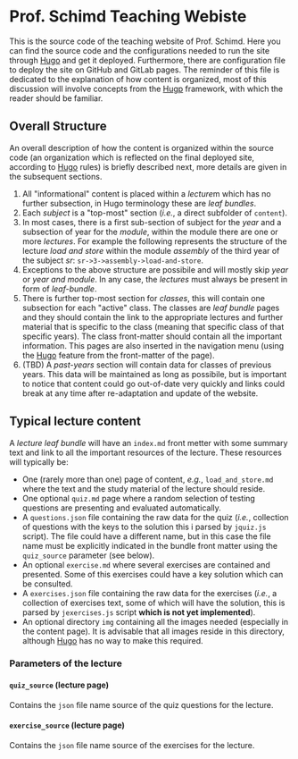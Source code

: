 # Prof. Schimd Teaching Webiste

This is the source code of the teaching website of Prof. Schimd. Here you can find the source code and the configurations needed to run the site through [Hugo][1] and get it deployed. Furthermore, there are configuration file to deploy the site on GitHub and GitLab pages. The reminder of this file is dedicated to the explanation of how content is organized, most of this discussion will involve concepts from the [Hugp][1] framework, with which the reader should be familiar.

## Overall Structure

An overall description of how the content is organized within the source code (an organization which is reflected on the final deployed site, according to [Hugo][1] rules) is briefly described next, more details are given in the subsequent sections.

1. All "informational" content is placed within a *lecture*m which has no further subsection, in Hugo terminology these are *leaf bundles*.
2. Each *subject* is a "top-most" section (*i.e.*, a direct subfolder of `content`).
3. In most cases, there is a first sub-section of subject for the *year* and a subsection of year for the *module*, within the module there are one or more *lectures*. For example the following represents the structure of the lecture *load and store* within the module *assembly* of the third year of the subject *sr*: `sr->3->assembly->load-and-store`.
4. Exceptions to the above structure are possibile and will mostly skip *year* or *year and module*. In any case, the *lectures* must always be present in form of *leaf-bundle*.
5. There is further top-most section for *classes*, this will contain one subsection for each "active" class. The classes are *leaf bundle* pages and they should contain the link to the appropriate lectures and further material that is specific to the class (meaning that specific class of that specific years). The class front-matter should contain all the important information. This pages are also inserted in the navigation menu (using the [Hugo][1] feature from the front-matter of the page).
6. (TBD) A *past-years* section will contain data for classes of previous years. This data will be maintained as long as possibile, but is important to notice that content could go out-of-date very quickly and links could break at any time after re-adaptation and update of the website.

## Typical lecture content
A *lecture leaf bundle* will have an `index.md` front metter with some summary text and link to all the important resources of the lecture. These resources will typically be:
* One (rarely more than one) page of content, *e.g.*, `load_and_store.md` where the text and the study material of the lecture should reside.
* One optional `quiz.md` page where a random selection of testing questions are presenting and evaluated automatically.
* A `questions.json` file containing the raw data for the quiz (*i.e.*, collection of questions with the keys to the solution this i parsed by `jquiz.js` script). The file could have a different name, but in this case the file name must be explicitly indicated in the bundle front matter using the `quiz_source` parameter (see below).
* An optional `exercise.md` where several exercises are contained and presented. Some of this exercises could have a key solution which can be consulted.
* A `exercises.json` file containing the raw data for the exercises (*i.e.*, a collection of exercises text, some of which will have the solution, this is parsed by `jexercises.js` script **which is not yet implemented**).
* An optional directory `img` containing all the images needed (especially in the content page). It is advisable that all images reside in this directory, although [Hugo][1] has no way to make this required.

### Parameters of the lecture

#### `quiz_source` (lecture page)
Contains the `json` file name source of the quiz questions for the lecture.

#### `exercise_source` (lecture page)
Contains the `json` file name source of the exercises for the lecture.


[1]: https://gohugo.io/